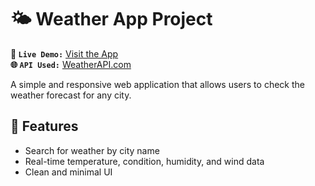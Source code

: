 # 🌤️ Weather App Project

**🔗 `Live Demo:`** [Visit the App](https://climadiretto.netlify.app/)  
**🌐 `API Used:`** [WeatherAPI.com](https://www.weatherapi.com/)

A simple and responsive web application that allows users to check the weather forecast for any city.

## 🔧 Features
- Search for weather by city name
- Real-time temperature, condition, humidity, and wind data
- Clean and minimal UI

